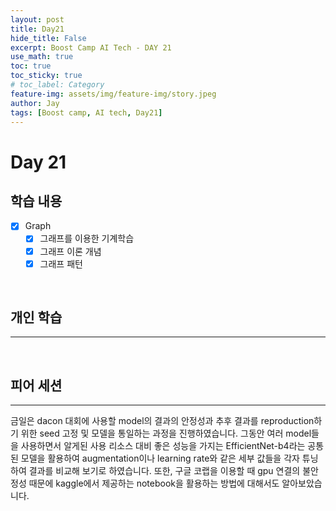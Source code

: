```yaml
---
layout: post
title: Day21
hide_title: False
excerpt: Boost Camp AI Tech - DAY 21
use_math: true
toc: true
toc_sticky: true
# toc_label: Category
feature-img: assets/img/feature-img/story.jpeg
author: Jay
tags: [Boost camp, AI tech, Day21]
---
```


# Day 21

## 학습 내용
  - [x] Graph
    - [x] 그래프를 이용한 기계학습
    - [x] 그래프 이론 개념
    - [x] 그래프 패턴

<br> 

## 개인 학습
---



<br> 

## 피어 세션
---

금일은 dacon 대회에 사용할 model의 결과의 안정성과 추후 결과를 reproduction하기 위한 seed 고정 및 모델을 통일하는 과정을 진행하였습니다. 그동안 여러 model들을 사용하면서 알게된 사용 리소스 대비 좋은 성능을 가지는 EfficientNet-b4라는 공통된 모델을 활용하여 augmentation이나 learning rate와 같은 세부 값들을 각자 튜닝하여 결과를 비교해 보기로 하였습니다. 
또한, 구글 코랩을 이용할 때 gpu 연결의 불안정성 때문에 kaggle에서 제공하는 notebook을 활용하는 방법에 대해서도 알아보았습니다.